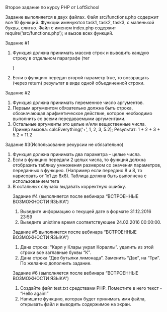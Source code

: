 Второе задание по курсу PHP от LoftSchool

Задание выполняется в двух файлах. Файл src/functions.php содержит все 10 функций.
Функции именуются task1, task2, task3, с маленькой буквы, слитно. Файл с именем
index.php содержит require(‘src/functions.php’); и вызов всех функций.

Задание #1

1. Функция должна принимать массив строк и выводить каждую строку в отдельном
параграфе (тег <p>)
2. Если в функцию передан второй параметр true, то возвращать (через return)
результат в виде одной объединенной строки.

Задание #2

1. Функция должна принимать переменное число аргументов.
2. Первым аргументом обязательно должна быть строка, обозначающая
арифметическое действие, которое необходимо выполнить со всеми
передаваемыми аргументами.
3. Остальные аргументы это целые и/или вещественные числа.
Пример вызова: calcEverything(‘+’, 1, 2, 3, 5.2);
Результат: 1 + 2 + 3 + 5.2 = 11.2

Задание #3(Использование рекурсии не обязательно)

1. Функция должна принимать два параметра – целые числа.
2. Если в функцию передали 2 целых числа, то функция должна отобразить таблицу
умножения размером со значения параметров, переданных в функцию. (Например
если передано 8 и 8, то нарисовать от 1х1 до 8х8). Таблица должна быть
выполнена с использованием тега <table>
3. В остальных случаях выдавать корректную ошибку.

Задание #4 (выполняется после вебинара “ВСТРОЕННЫЕ ВОЗМОЖНОСТИ ЯЗЫКА”)

1. Выведите информацию о текущей дате в формате 31.12.2016 23:59
2. Выведите unixtime время соответствующее 24.02.2016 00:00:00.

Задание #5 выполняется после вебинара “ВСТРОЕННЫЕ ВОЗМОЖНОСТИ ЯЗЫКА”)

1. Дана строка: “Карл у Клары украл Кораллы”. удалить из этой строки все заглавные
буквы “К”.
2. Дана строка “Две бутылки лимонада”. Заменить “Две”, на “Три”. По желанию
дополнить задание.

Задание #6 (выполняется после вебинара “ВСТРОЕННЫЕ ВОЗМОЖНОСТИ ЯЗЫКА”)

1. Создайте файл test.txt средствами PHP. Поместите в него текст - “Hello again!”
2. Напишите функцию, которая будет принимать имя файла, открывать файл и
выводить содержимое на экран.
